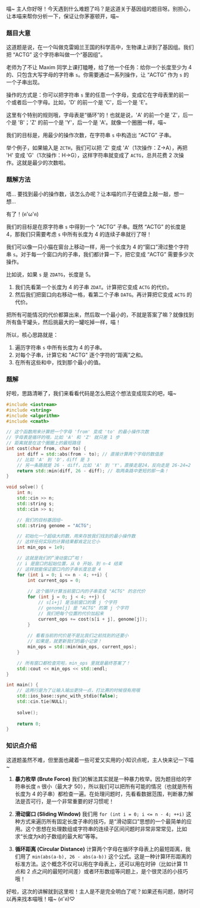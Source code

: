 喵~ 主人你好呀！今天遇到什么难题了吗？是这道关于基因组的题目呀。别担心，让本喵来帮你分析一下，保证让你茅塞顿开，喵~

### 题目大意

这道题是说，在一个叫做克雷姆兰王国的科学高中，生物课上讲到了基因组。我们把 “ACTG” 这个字符串叫做一个“基因组”。

老师为了不让 Maxim 同学上课打瞌睡，给了他一个任务：给你一个长度至少为 4 的、只包含大写字母的字符串 `s`。你需要通过一系列操作，让 “ACTG” 作为 `s` 的一个子串出现。

操作的方式是：你可以把字符串 `s` 里的任意一个字母，变成它在字母表里的前一个或者后一个字母。比如，'D' 的前一个是 'C'，后一个是 'E'。

这里有个特别的规则哦，字母表是“循环”的！也就是说，'A' 的前一个是 'Z'，后一个是 'B'；'Z' 的前一个是 'Y'，后一个是 'A'。就像一个圈圈一样，喵~

我们的目标是，用最少的操作次数，在字符串 `s` 中构造出 “ACTG” 子串。

举个例子，如果输入是 `ZCTH`，我们可以把 'Z' 变成 'A'（1次操作：Z->A），再把 'H' 变成 'G'（1次操作：H->G），这样字符串就变成了 `ACTG`，总共花费 2 次操作。这就是最少的次数啦。

### 题解方法

唔... 要找到最小的操作数，该怎么办呢？让本喵的爪子在键盘上敲一敲，想一想...

有了！(ฅ'ω'ฅ)

我们的目标是在原字符串 `s` 中得到一个 “ACTG” 子串。既然 “ACTG” 的长度是 4，那我们只需要考虑 `s` 中所有长度为 4 的连续子串就行了呀！

我们可以像一只小猫在窗台上移动一样，用一个长度为 4 的“窗口”滑过整个字符串 `s`。对于每一个窗口内的子串，我们都计算一下，把它变成 “ACTG” 需要多少次操作。

比如说，如果 `s` 是 `ZDATG`，长度是 5。
1.  我们先看第一个长度为 4 的子串 `ZDAT`。计算把它变成 `ACTG` 的代价。
2.  然后我们把窗口向右移动一格，看第二个子串 `DATG`。再计算把它变成 `ACTG` 的代价。

把所有可能情况的代价都算出来，然后取一个最小的，不就是答案了嘛？就像找到所有鱼干罐头，然后挑最大的一罐吃掉一样，喵！

所以，核心思路就是：
1.  遍历字符串 `s` 中所有长度为 4 的子串。
2.  对每个子串，计算它和 "ACTG" 逐个字符的“距离”之和。
3.  在所有这些和中，找到那个最小的值。

### 题解

好啦，思路清晰了，我们来看看代码是怎么把这个想法变成现实的吧，喵~

```cpp
#include <iostream>
#include <string>
#include <algorithm>
#include <cmath>

// 这个函数用来计算把一个字母 'from' 变成 'to' 的最小操作次数
// 字母表是循环的哦，比如 'A' 和 'Z' 就只差 1 步
// 距离就是在这个圈圈上的最短路径
int cost(char from, char to) {
    int diff = std::abs(from - to); // 直接计算两个字母的数值差
    // 比如 'A' 到 'D'，diff 是 3
    // 另一条路就是 26 - diff，比如 'A' 到 'Y'，直接走是24，反向走是 26-24=2
    return std::min(diff, 26 - diff); // 取两条路中更短的那一条！
}

void solve() {
    int n;
    std::cin >> n;
    std::string s;
    std::cin >> s;

    // 我们的目标基因组~
    std::string genome = "ACTG";

    // 初始化一个超级大的数，用来存放我们找到的最小操作数
    // 这样任何实际的计算结果都肯定比它小
    int min_ops = 1e9; 

    // 这就是我们的“滑动窗口”啦！
    // i 是窗口的起始位置，从 0 开始，到 n-4 结束
    // 这样就能保证窗口内的子串长度总是 4
    for (int i = 0; i <= n - 4; ++i) {
        int current_ops = 0;
        
        // 这个循环计算当前窗口内的子串变成 "ACTG" 的总代价
        for (int j = 0; j < 4; ++j) {
            // s[i+j] 是当前窗口的第 j 个字符
            // genome[j] 是 "ACTG" 的第 j 个字符
            // 我们把每个位置的代价加起来
            current_ops += cost(s[i + j], genome[j]);
        }
        
        // 看看当前的代价是不是比我们之前找到的还要小
        // 如果是，就更新我们的最小记录！
        min_ops = std::min(min_ops, current_ops);
    }

    // 所有窗口都检查完啦，min_ops 里就是最终答案了！
    std::cout << min_ops << std::endl;
}

int main() {
    // 这两行是为了让输入输出更快一点，打比赛的时候很有用哦
    std::ios_base::sync_with_stdio(false);
    std::cin.tie(NULL);
    
    solve();
    
    return 0;
}
```

### 知识点介绍

这道题虽然不难，但里面也藏着一些可爱又实用的小知识点呢，主人快来记一下喵~

1.  **暴力枚举 (Brute Force)**
    我们的解法其实就是一种暴力枚举。因为题目给的字符串长度 `n` 很小（最大才 50），所以我们可以把所有可能的情况（也就是所有长度为 4 的子串）都检查一遍。在处理问题时，先看看数据范围，判断暴力解法是否可行，是一个非常重要的好习惯呢！

2.  **滑动窗口 (Sliding Window)**
    我们用 `for (int i = 0; i <= n - 4; ++i)` 这种方式来遍历所有固定长度子串的技巧，是“滑动窗口”思想的一个最简单的应用。这个思想在处理数组或字符串的连续子区间问题时非常非常常见，比如求“长度为k的子数组的最大和”等等。

3.  **循环距离 (Circular Distance)**
    计算两个字母在循环字母表上的最短距离，我们用了 `min(abs(a-b), 26 - abs(a-b))` 这个公式。这是一种计算环形距离的标准方法。这个概念不仅可以用在字母表上，还可以用在时钟（比如计算 11 点和 2 点之间的最短时间差）或者环形数组等问题上，是个很灵活的小技巧哦！

好啦，这次的讲解就到这里啦！主人是不是完全明白了呢？如果还有问题，随时可以再来找本喵哦！喵~ (ฅ́˘ฅ̀)♡